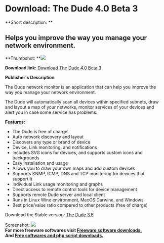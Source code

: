 # Download: The Dude 4.0 Beta 3

**Short description: **

## Helps you improve the way you manage your network environment.

  
**Thumbshot: **![](http://www.freewarefiles.com/screenshot/thedude_md.gif)   
  
**Download link:** [Download The Dude 4.0 Beta 3](http://freesoftwares.boysofts.com/The-Dude_program_20933.html)  
  

**Publisher's Description**  
  

The Dude network monitor is an application that can help you improve the way
you manage your network environment.

The Dude will automatically scan all devices within specified subnets, draw
and layout a map of your networks, monitor services of your devices and alert
you in case some service has problems.

**Features:**

  * The Dude is free of charge! 
  * Auto network discovery and layout 
  * Discovers any type or brand of device 
  * Device, Link monitoring, and notifications 
  * Includes SVG icons for devices, and supports custom icons and backgrounds 
  * Easy installation and usage 
  * Allows you to draw your own maps and add custom devices 
  * Supports SNMP, ICMP, DNS and TCP monitoring for devices that support it 
  * Individual Link usage monitoring and graphs 
  * Direct access to remote control tools for device management 
  * Supports remote Dude server and local client 
  * Runs in Linux Wine environment, MacOS Darwine, and Windows 
  * Best price/value ratio compared to other products (free of charge) 

Download the Stable version: [The Dude
3.6](http://www.mikrotik.com/download/dude/3.6/dude-install-3.6.exe)

  
  
Screenshot: ![](http://www.freewarefiles.com/screenshot/thedude.gif)  
**For more freeware softwares visit [Freeware software downloads.](http://freesoftwares.boysofts.com/)**   
**And [Free softwares and php script downloads.](http://www.boysofts.com/)**

